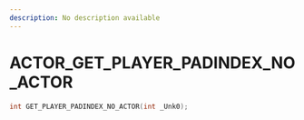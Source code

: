 ```yaml
---
description: No description available 
---
```


# ACTOR\_GET_PLAYER_PADINDEX_NO_ACTOR

```cpp
int GET_PLAYER_PADINDEX_NO_ACTOR(int _Unk0);
```